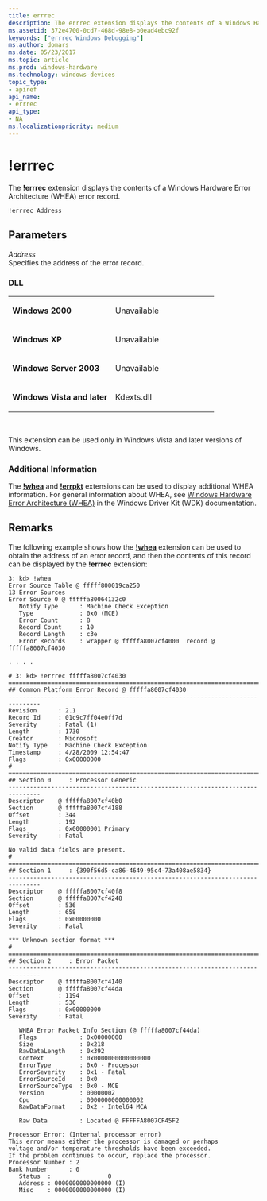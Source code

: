 ```yaml
---
title: errrec
description: The errrec extension displays the contents of a Windows Hardware Error Architecture (WHEA) error record.
ms.assetid: 372e4700-0cd7-468d-98e8-b0ead4ebc92f
keywords: ["errrec Windows Debugging"]
ms.author: domars
ms.date: 05/23/2017
ms.topic: article
ms.prod: windows-hardware
ms.technology: windows-devices
topic_type:
- apiref
api_name:
- errrec
api_type:
- NA
ms.localizationpriority: medium
---
```


# !errrec


The **!errrec** extension displays the contents of a Windows Hardware Error Architecture (WHEA) error record.

```
!errrec Address 
```

## <span id="ddk__ubp_dbg"></span><span id="DDK__UBP_DBG"></span>Parameters


<span id="_______Address______"></span><span id="_______address______"></span><span id="_______ADDRESS______"></span> *Address*   
Specifies the address of the error record.

### <span id="DLL"></span><span id="dll"></span>DLL

<table>
<colgroup>
<col width="50%" />
<col width="50%" />
</colgroup>
<tbody>
<tr class="odd">
<td align="left"><p><strong>Windows 2000</strong></p></td>
<td align="left"><p>Unavailable</p></td>
</tr>
<tr class="even">
<td align="left"><p><strong>Windows XP</strong></p></td>
<td align="left"><p>Unavailable</p></td>
</tr>
<tr class="odd">
<td align="left"><p><strong>Windows Server 2003</strong></p></td>
<td align="left"><p>Unavailable</p></td>
</tr>
<tr class="even">
<td align="left"><p><strong>Windows Vista and later</strong></p></td>
<td align="left"><p>Kdexts.dll</p></td>
</tr>
</tbody>
</table>

 

This extension can be used only in Windows Vista and later versions of Windows.

### <span id="Additional_Information"></span><span id="additional_information"></span><span id="ADDITIONAL_INFORMATION"></span>Additional Information

The [**!whea**](-whea.md) and [**!errpkt**](-errpkt.md) extensions can be used to display additional WHEA information. For general information about WHEA, see [Windows Hardware Error Architecture (WHEA)](http://go.microsoft.com/fwlink/p/?linkid=153571) in the Windows Driver Kit (WDK) documentation.

Remarks
-------

The following example shows how the [**!whea**](-whea.md) extension can be used to obtain the address of an error record, and then the contents of this record can be displayed by the **!errrec** extension:

```
3: kd> !whea 
Error Source Table @ fffff800019ca250
13 Error Sources
Error Source 0 @ fffffa80064132c0
   Notify Type      : Machine Check Exception
   Type             : 0x0 (MCE)
   Error Count      : 8
   Record Count     : 10
   Record Length    : c3e
   Error Records    : wrapper @ fffffa8007cf4000  record @ fffffa8007cf4030

. . . . 

# 3: kd> !errrec fffffa8007cf4030 
===============================================================================
## Common Platform Error Record @ fffffa8007cf4030
-------------------------------------------------------------------------------
Revision      : 2.1
Record Id     : 01c9c7ff04e0ff7d
Severity      : Fatal (1)
Length        : 1730
Creator       : Microsoft
Notify Type   : Machine Check Exception
Timestamp     : 4/28/2009 12:54:47
Flags         : 0x00000000
# 
===============================================================================
## Section 0     : Processor Generic
-------------------------------------------------------------------------------
Descriptor    @ fffffa8007cf40b0
Section       @ fffffa8007cf4188
Offset        : 344
Length        : 192
Flags         : 0x00000001 Primary
Severity      : Fatal

No valid data fields are present.
# 
===============================================================================
## Section 1     : {390f56d5-ca86-4649-95c4-73a408ae5834}
-------------------------------------------------------------------------------
Descriptor    @ fffffa8007cf40f8
Section       @ fffffa8007cf4248
Offset        : 536
Length        : 658
Flags         : 0x00000000
Severity      : Fatal

*** Unknown section format ***
# 
===============================================================================
## Section 2     : Error Packet
-------------------------------------------------------------------------------
Descriptor    @ fffffa8007cf4140
Section       @ fffffa8007cf44da
Offset        : 1194
Length        : 536
Flags         : 0x00000000
Severity      : Fatal

   WHEA Error Packet Info Section (@ fffffa8007cf44da)
   Flags            : 0x00000000
   Size             : 0x218
   RawDataLength    : 0x392
   Context          : 0x0000000000000000
   ErrorType        : 0x0 - Processor
   ErrorSeverity    : 0x1 - Fatal
   ErrorSourceId    : 0x0
   ErrorSourceType  : 0x0 - MCE
   Version          : 00000002
   Cpu              : 0000000000000002
   RawDataFormat    : 0x2 - Intel64 MCA

   Raw Data         : Located @ FFFFFA8007CF45F2

Processor Error: (Internal processor error)
This error means either the processor is damaged or perhaps
voltage and/or temperature thresholds have been exceeded.
If the problem continues to occur, replace the processor.
Processor Number : 2
Bank Number      : 0
   Status  :                0
   Address : 0000000000000000 (I)
   Misc    : 0000000000000000 (I)
```

 

 





